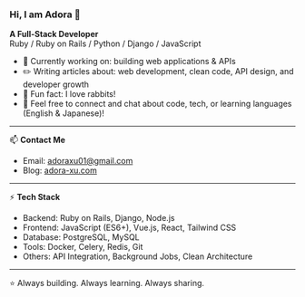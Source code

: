 ### Hi, I am Adora 👋  

**A Full-Stack Developer**  
Ruby / Ruby on Rails / Python / Django / JavaScript  

- 🔭 Currently working on: building web applications & APIs  
- ✏️ Writing articles about: web development, clean code, API design, and developer growth  
- 🐰 Fun fact: I love rabbits!  
- 💬 Feel free to connect and chat about code, tech, or learning languages (English & Japanese)!  

---

📫 **Contact Me**  
- Email: adoraxu01@gmail.com  
- Blog: [adora-xu.com](https://adora-xu.com/)  

---

⚡ **Tech Stack**  
- Backend: Ruby on Rails, Django, Node.js  
- Frontend: JavaScript (ES6+), Vue.js, React, Tailwind CSS  
- Database: PostgreSQL, MySQL  
- Tools: Docker, Celery, Redis, Git  
- Others: API Integration, Background Jobs, Clean Architecture  

---

⭐️ Always building. Always learning. Always sharing.